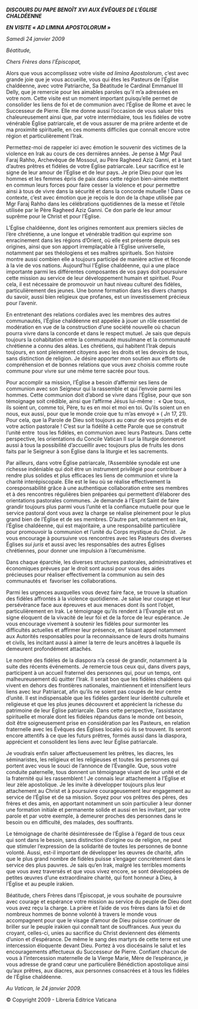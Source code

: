 ***DISCOURS DU PAPE BENOÎT XVI*** ***AUX ÉVÊQUES DE L'ÉGLISE CHALDÉENNE***

***EN VISITE « *AD LIMINA APOSTOLORUM* »***

*Samedi 24 janvier 2009*

*Béatitude,*

*Chers Frères dans l’Épiscopat,*

Alors que vous accomplissez votre visite *ad limina Apostolorum*, c’est avec grande joie que je vous accueille, vous qui êtes les Pasteurs de l’Église chaldéenne, avec votre Patriarche, Sa Béatitude le Cardinal Emmanuel III Delly, que je remercie pour les aimables paroles qu’il m’a adressées en votre nom. Cette visite est un moment important puisqu’elle permet de consolider les liens de foi et de communion avec l’Église de Rome et avec le Successeur de Pierre. Elle me donne aussi l’occasion de vous saluer très chaleureusement ainsi que, par votre intermédiaire, tous les fidèles de votre vénérable Église patriarcale, et de vous assurer de ma prière ardente et de ma proximité spirituelle, en ces moments difficiles que connaît encore votre région et particulièrement l’Irak.

Permettez-moi de rappeler ici avec émotion le souvenir des victimes de la violence en Irak au cours de ces dernières années. Je pense à Mgr Paul Faraj Rahho, Archevêque de Mossoul, au Père Ragheed Aziz Ganni, et à tant d’autres prêtres et fidèles de votre Église patriarcale. Leur sacrifice est le signe de leur amour de l’Église et de leur pays. Je prie Dieu pour que les hommes et les femmes épris de paix dans cette région bien-aimée mettent en commun leurs forces pour faire cesser la violence et pour permettre ainsi à tous de vivre dans la sécurité et dans la concorde mutuelle ! Dans ce contexte, c’est avec émotion que je reçois le don de la chape utilisée par Mgr Faraj Rahho dans les célébrations quotidiennes de la messe et l’étole utilisée par le Père Ragheed Aziz Ganni. Ce don parle de leur amour suprême pour le Christ et pour l’Église.

L’Église chaldéenne, dont les origines remontent aux premiers siècles de l’ère chrétienne, a une longue et vénérable tradition qui exprime son enracinement dans les régions d’Orient, où elle est présente depuis ses origines, ainsi que son apport irremplaçable à l’Église universelle, notamment par ses théologiens et ses maîtres spirituels. Son histoire montre aussi combien elle a toujours participé de manière active et féconde à la vie de vos nations. Aujourd’hui l’Église chaldéenne, qui a une place importante parmi les différentes composantes de vos pays doit poursuivre cette mission au service de leur développement humain et spirituel. Pour cela, il est nécessaire de promouvoir un haut niveau culturel des fidèles, particulièrement des jeunes. Une bonne formation dans les divers champs du savoir, aussi bien religieux que profanes, est un investissement précieux pour l’avenir.

En entretenant des relations cordiales avec les membres des autres communautés, l’Église chaldéenne est appelée à jouer un rôle essentiel de modération en vue de la construction d’une société nouvelle où chacun pourra vivre dans la concorde et dans le respect mutuel. Je sais que depuis toujours la cohabitation entre la communauté musulmane et la communauté chrétienne a connu des aléas. Les chrétiens, qui habitent l’Irak depuis toujours, en sont pleinement citoyens avec les droits et les devoirs de tous, sans distinction de religion. Je désire apporter mon soutien aux efforts de compréhension et de bonnes relations que vous avez choisis comme route commune pour vivre sur une même terre sacrée pour tous.

Pour accomplir sa mission, l’Église a besoin d’affermir ses liens de communion avec son Seigneur qui la rassemble et qui l’envoie parmi les hommes. Cette communion doit d’abord se vivre dans l’Église, pour que son témoignage soit crédible, ainsi que l’affirme Jésus lui-même :  « Que tous, ils soient un, comme toi, Père, tu es en moi et moi en toi. Qu’ils soient un en nous, eux aussi, pour que le monde croie que tu m’as envoyé » ( *Jn* 17, 21). Pour cela, que la Parole de Dieu soit toujours au cœur de vos projets et de votre action pastorale ! C’est sur la fidélité à cette Parole que se construit l’unité entre  tous les fidèles, en communion avec leurs Pasteurs. Dans cette perspective, les orientations du Concile Vatican II sur la liturgie donneront aussi à tous la possibilité d’accueillir avec toujours plus de fruits les dons faits par le Seigneur à son Église dans la liturgie et les sacrements.

Par ailleurs, dans votre Église patriarcale, l’Assemblée synodale est une richesse indéniable qui doit être un instrument privilégié pour contribuer à rendre plus solides et plus efficaces les liens de communion et vivre la charité interépiscopale. Elle est le lieu où se réalise effectivement la coresponsabilité grâce à une authentique collaboration entre ses membres et à des rencontres régulières bien préparées qui permettent d’élaborer des orientations pastorales communes. Je demande à l’Esprit Saint de faire grandir toujours plus parmi vous l’unité et la confiance mutuelle pour que le service pastoral dont vous avez la charge se réalise pleinement pour le plus grand bien de l’Église et de ses membres. D’autre part, notamment en Irak, l’Église chaldéenne, qui est majoritaire, a une responsabilité particulière pour promouvoir la communion et l’unité du Corps mystique du Christ.  Je vous encourage à poursuivre vos rencontres avec les Pasteurs des diverses Églises *sui juris* et aussi avec les responsables des autres Églises chrétiennes, pour donner une impulsion à l’œcuménisme.

Dans chaque éparchie, les diverses structures pastorales, administratives et économiques prévues par le droit sont aussi pour vous des aides précieuses pour réaliser effectivement la communion au sein des communautés et  favoriser les collaborations.

Parmi les urgences auxquelles vous devez faire face, se trouve la situation des fidèles affrontés à la violence quotidienne. Je salue leur courage et leur persévérance face aux épreuves et aux menaces dont ils sont l’objet, particulièrement en Irak. Le témoignage qu’ils rendent à l’Évangile est un signe éloquent de la vivacité de leur foi et de la force de leur espérance. Je vous encourage vivement à soutenir les fidèles pour surmonter les difficultés actuelles et affirmer leur présence, en faisant appel notamment aux Autorités responsables pour la reconnaissance de leurs droits humains et civils, les incitant aussi à aimer la terre de leurs ancêtres à laquelle ils demeurent profondément attachés.

Le nombre des fidèles de la diaspora n’a cessé de grandir, notamment à la suite des récents événements. Je remercie tous ceux qui, dans divers pays, participent à un accueil fraternel des personnes qui, pour un temps, ont malheureusement dû quitter l’Irak. Il serait bon que les fidèles chaldéens qui vivent en dehors des frontières nationales, maintiennent et intensifient leurs liens avec leur Patriarcat, afin qu’ils ne soient pas coupés de leur centre d’unité. Il est indispensable que les fidèles gardent leur identité culturelle et religieuse et que les plus jeunes découvrent et apprécient la richesse du patrimoine de leur Église patriarcale. Dans cette perspective, l’assistance spirituelle et morale dont les fidèles répandus dans le monde ont besoin, doit être soigneusement prise en considération par les Pasteurs, en relation fraternelle avec les Évêques des Églises locales où ils se trouvent. Ils seront encore attentifs à ce que les futurs prêtres, formés aussi dans la diaspora, apprécient et consolident les liens avec leur Église patriarcale.

Je voudrais enfin saluer affectueusement les prêtres, les diacres, les séminaristes, les religieux et les religieuses et toutes les personnes qui portent avec vous le souci de l’annonce de l’Évangile. Que, sous votre conduite paternelle, tous donnent un témoignage vivant de leur unité et de la fraternité qui les rassemblent ! Je connais leur attachement à l’Église et leur zèle apostolique. Je les invite à développer toujours plus leur attachement au Christ et à poursuivre courageusement leur engagement au service de l’Église et de sa mission. Soyez pour vos prêtres des pères, des frères et des amis, en apportant notamment un soin particulier à leur donner une formation initiale et permanente solide et aussi en les invitant, par votre parole et par votre exemple, à demeurer proches des personnes dans le besoin ou en difficulté, des malades, des souffrants.

Le témoignage de charité désintéressée de l’Église à l’égard de tous ceux qui sont dans le besoin, sans distinction d’origine ou de religion, ne peut que stimuler l’expression de la solidarité de toutes les personnes de bonne volonté. Aussi, est-il important de développer les œuvres de charité, afin que le plus grand nombre de fidèles puisse s’engager concrètement dans le service des plus pauvres. Je sais qu’en Irak, malgré les terribles moments que vous avez traversés et que vous vivez encore, se sont développées de petites œuvres d’une extraordinaire charité, qui font honneur à Dieu, à l’Église et au peuple irakien.

Béatitude, chers Frères dans l’Épiscopat, je vous souhaite de poursuivre avec courage et espérance votre mission au service du peuple de Dieu dont vous avez reçu la charge. La prière et l’aide de vos frères dans la foi et de nombreux hommes de bonne volonté à travers le monde vous accompagnent pour que le visage d’amour de Dieu puisse continuer de briller sur le peuple irakien qui connaît tant de souffrances. Aux yeux du croyant, celles-ci, unies au sacrifice du Christ deviennent des éléments d’union et d’espérance. De même le sang des martyrs de cette terre est une intercession éloquente devant Dieu. Portez à vos diocésains le salut et les encouragements affectueux du Successeur de Pierre. Confiant chacun de vous à l’intercession maternelle de la Vierge Marie, Mère de l’espérance, je vous adresse de grand cœur une particulière Bénédiction apostolique ainsi qu’aux prêtres, aux diacres, aux personnes consacrées et à tous les fidèles de l’Église chaldéenne.

*Au Vatican, le 24 janvier 2009.*

© Copyright 2009 - Libreria Editrice Vaticana